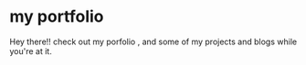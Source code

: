 # my portfolio
Hey there!! check out my porfolio , and some of my projects and blogs while you're at it.
